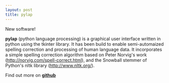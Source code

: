 ```yaml
---
layout: post
title: pylap
---
```


New software!

**pylap** (python language processing) is a graphical user interface written in python using the tkinter library. It has been build to enable semi-automaized spelling correction and processing of human language data. It incorporates a simple spelling correction algorithm based on Peter Norvig's work (http://norvig.com/spell-correct.html), and the Snowball stemmer of Python's nltk library (http://www.nltk.org/). 

Find out more on <a href="https://github.com/dwulff/pylap"><b>github</b></a>

